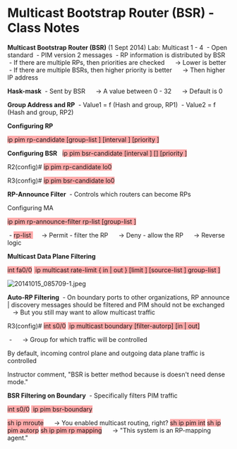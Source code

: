 # Multicast Bootstrap Router (BSR) - Class Notes

**Multicast Bootstrap Router (BSR)** (1 Sept 2014)
Lab: Multicast 1 - 4
 - Open standard
 - PIM version 2 messages
 - RP information is distributed by BSR
 - If there are multiple RPs, then priorities are checked
     -> Lower is better
 - If there are multiple BSRs, then higher priority is better
     -> Then higher IP address

**Hask-mask**
 - Sent by BSR
     -> A value between 0 - 32
     -> Default is 0

**Group Address and RP**
 - Value1 = f (Hash and group, RP1)
 - Value2 = f (Hash and group, RP2)

**Configuring RP**

<span style="background-color: #ffaaaa">ip pim rp-candidate <int> [group-list <acl>] [interval <sec>] [priority <value>]</span>

**Configuring BSR**
 
<span style="background-color: #ffaaaa">ip pim bsr-candidate <int> [interval <sec>] [<hask-mask-length>] [priority <value>]</span>

R2(config)# <span style="background-color: #ffaaaa">ip pim rp-candidate lo0</span>

R3(config)# <span style="background-color: #ffaaaa">ip pim bsr-candidate lo0</span>

**RP-Announce Filter**
 - Controls which routers can become RPs

Configuring MA

<span style="background-color: #ffaaaa">ip pim rp-announce-filter rp-list <acl> [group-list <acl>]</span>

 - <span style="background-color: #ffaaaa">rp-list <acl></span>
     -> Permit - filter the RP
     -> Deny - allow the RP
     -> Reverse logic

**Multicast Data Plane Filtering**

<span style="background-color: #ffaaaa">int fa0/0</span>
<span style="background-color: #ffaaaa"> ip multicast rate-limit { in | out } [limit <kbps>] [source-list <acl>] group-list <acl>]</span>

![20141015_085709-1.jpeg](image/20141015_085709-1.jpeg)

**Auto-RP Filtering**
 - On boundary ports to other organizations, RP announce | discovery messages should be filtered and PIM should not be exchanged
     -> But you still may want to allow multicast traffic

R3(config)# <span style="background-color: #ffaaaa">int s0/0</span>
<span style="background-color: #ffaaaa"> ip multicast boundary <acl> [filter-autorp] [in | out]</span>

 - <span style="background-color: #ffaaaa"><acl></span>
     -> Group for which traffic will be controlled

By default, incoming control plane and outgoing data plane traffic is controlled

Instructor comment, "BSR is better method because is doesn't need dense mode."

**BSR Filtering on Boundary**
 - Specifically filters PIM traffic

<span style="background-color: #ffaaaa">int s0/0</span>
<span style="background-color: #ffaaaa"> ip pim bsr-boundary</span>

<span style="background-color: #ffaaaa">sh ip mroute</span>
     -> You enabled multicast routing, right?
<span style="background-color: #ffaaaa">sh ip pim int</span>
<span style="background-color: #ffaaaa">sh ip pim autorp</span>
<span style="background-color: #ffaaaa">sh ip pim rp mapping</span>
     -> "This system is an RP-mapping agent."
